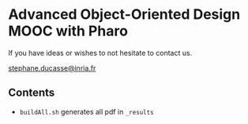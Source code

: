 # Advanced Object-Oriented Design MOOC with Pharo

If you have ideas or wishes to not hesitate to contact us.

stephane.ducasse@inria.fr

## Contents

- `buildAll.sh`  generates all pdf in `_results`


